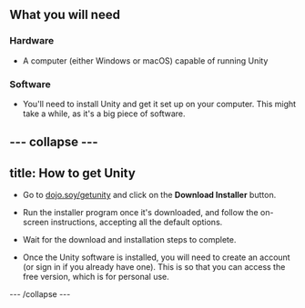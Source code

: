 ## What you will need

### Hardware

+ A computer (either Windows or macOS) capable of running Unity

### Software

+ You'll need to install Unity and get it set up on your computer. This might take a while, as it's a big piece of software.

--- collapse ---
---
title: How to get Unity
---

+ Go to [dojo.soy/getunity](http://dojo.soy/getunity) and click on the **Download Installer** button.

+ Run the installer program once it's downloaded, and follow the on-screen instructions, accepting all the default options.

+ Wait for the download and installation steps to complete.

+ Once the Unity software is installed, you will need to create an account (or sign in if you already have one). This is so that you can access the free version, which is for personal use.

--- /collapse ---

